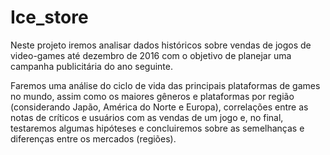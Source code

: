# Ice_store
Neste projeto iremos analisar dados históricos sobre vendas de jogos de video-games até dezembro de 2016  com o objetivo de planejar uma campanha publicitária do ano seguinte.

Faremos uma análise do ciclo de vida das principais plataformas de games no mundo, assim como os maiores gêneros e plataformas por região (considerando Japão, América do Norte e Europa), correlações entre as notas de críticos e usuários com as vendas de um jogo e, no final, testaremos algumas hipóteses e concluiremos sobre as semelhanças e diferenças entre os mercados (regiões).
